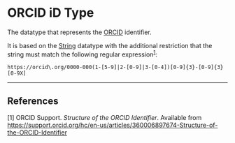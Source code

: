 # ORCID iD Type

The datatype that represents the [ORCID](https://orcid.org/) identifier.

It is based on the [String](./String.md) datatype with the additional restriction that the string must match the following regular expression<sup>[1](#fn1)</sup>:
```
https://orcid\.org/0000-000(1-[5-9]|2-[0-9]|3-[0-4])[0-9]{3}-[0-9]{3}[0-9X]
```

---
## References
<a name="fn1">\[1\]</a> ORCID Support. _Structure of the ORCID Identifier_. Available from https://support.orcid.org/hc/en-us/articles/360006897674-Structure-of-the-ORCID-Identifier
